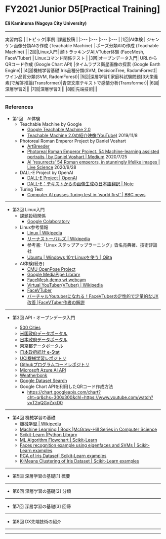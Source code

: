 # FY2021 Junior D5[Practical Training]

#### Eli Kaminuma (Nagoya City University)
---
実習内容
|  |トピック|事例 |課題投稿 |
|:--- |:--- |:--- |:--- |
|1回|AI体験 | ジャンケン画像分類AIの作成 (Teachable Machine) | ポーズ分類AIの作成 (Teachable Machine)  |
|2回|Linux入門|  顔トラッキングAI,VTuber体験 (FaceMesh, FaceVTuber) | Linuxコマンド関係テスト  |
|3回|オープンデータ入門|  URLからQRコード作成 (Google Chart API) |タイムラプス衛星画像の探索 (Google Earth Engine)|
|4回|機械学習基礎|Iris品種分類(SVM, DecisionTree, RadomForest)|ワイン品質分類(SVM, RadomForest)|
|5回|深層学習1|家庭科試験問題[3大栄養素]で解答推論(Transformer)|青空文庫テキストで感情分析(Transformer)|
|6回|深層学習2|||
|7回|深層学習3|||
|8回|先端技術|||

---
### References

- 第1回　AI体験
   - Teachable Machine by Google
      - [Google Teachable Machine 2.0](https://teachablemachine.withgoogle.com/) 
      - [Teachable Machine 2.0の紹介映像(YouTube)](https://www.youtube.com/watch?v=T2qQGqZxkD0) 2019/11/8
   - Photoreal Roman Emperor Project by Daniel Voshart
      - [ArtBreeder](https://www.artbreeder.com/)
      - [Photoreal Roman Emperor Project. 54 Machine-learning assisted portraits | by Daniel Voshart | Medium](https://voshart.medium.com/photoreal-roman-emperor-project-236be7f06c8f) 2020/7/25
      - [AI 'resurrects' 54 Roman emperors, in stunningly lifelike images | Live Science](https://www.livescience.com/ai-roman-emperor-portraits.html) 2020/9/28
   - DALL-E Project by OpenAI
      - [DALL-E Project | OpenAI ](https://openai.com/blog/dall-e/) 
      - [DALL-E：テキストからの画像生成の日本語翻訳 | Note ](https://note.com/npaka/n/n412754686518)
   - Turing Test
      - [Computer AI passes Turing test in 'world first' | BBC news](https://www.bbc.com/news/technology-27762088)   
       
---
- 第2回 Linux入門
   - 課題投稿関係
     - [Google Colaboratory](https://colab.research.google.com/)
   - Linux参考情報
       - [Linux | Wikipedia](https://ja.wikipedia.org/wiki/Linux)
       - [リーナストーバルズ | Wikipedia](https://ja.wikipedia.org/wiki/%E3%83%AA%E3%83%BC%E3%83%8A%E3%82%B9%E3%83%BB%E3%83%88%E3%83%BC%E3%83%90%E3%83%AB%E3%82%BA)
       - 参考書:「Linux ステップアップラーニング」沓名亮典著、技術評論社
       - [Ubuntu | Windows 10でLinuxを使う | Qiita ](https://qiita.com/whim0321/items/093fd3bb2dd287a72fba)
   - AI体験(続き)
       - [CMU OpenPose Project](https://github.com/CMU-Perceptual-Computing-Lab/openpose)
       - [Google MediaPipe Library](https://github.com/google/mediapipe)
       - [FaceMesh demo wt webcam](https://viz.mediapipe.dev/demo/face_detection)
       - [Virtual YouTuber(VTuber) | Wikipedia](https://ja.wikipedia.org/wiki/%E3%83%90%E3%83%BC%E3%83%81%E3%83%A3%E3%83%ABYouTuber)
       - [FaceVTuber](https://facevtuber.com/)
       - [バーチャルYoutuberになれる！FaceVTuberの定性的で定量的なUX改善 |FaceVTuber作者の解説](https://qiita.com/kotauchisunsun/items/0e667068213ad04d7164)
---
- 第3回 API・オープンデータ入門

   - [500 Cities](https://nccd.cdc.gov/500_Cities)
   - [米国政府データポータル](https://data.gov/)
   - [日本政府データポータル](https://data.go.jp/)
   - [東京都データポータル](https://catalog.data.metro.tokyo.lg.jp/dataset)
   - [日本政府統計 e-Stat](http://data.e-stat.go.jp/)
   - [UCI機械学習レポジトリ](https://archive.ics.uci.edu/ml/index.php)
   - [Githubプログラムコードレポジトリ](https://github.com/)
   - [Microsoft Azure AI API](https://azure.microsoft.com/ja-jp/services/cognitive-services/computer-vision/)
   - [Weatherbonk](http://www.weatherbonk.com/maps/)
   - [Google Dataset Search](https://datasetsearch.research.google.com/)
   - Google Chart APIを利用したQRコード作成方法
      - https://chart.googleapis.com/chart?cht=qr&chs=300x300&chl=https://www.youtube.com/watch?v=T2qQGqZxkD0

---
- 第4回 機械学習の基礎
    - [機械学習 | Wikipedia](https://ja.wikipedia.org/wiki/機械学習)
    - [Machine Learning | Book |McGraw-Hill Series in Computer Science](http://www.cs.cmu.edu/~tom/mlbook.html)
    -  [Scikit-Learn |Python Library](https://scikit-learn.org/)
    -  [ML Algorithm Flowchart | Scikit-Learn](https://scikit-learn.org/stable/tutorial/machine_learning_map/index.html)
    -  [Faces recognition example using eigenfaces and SVMs | Scikit-Learn examples](https://scikit-learn.org/stable/auto_examples/applications/plot_face_recognition.html)
    -  [PCA of Iris Dataset| Scikit-Learn examples](https://scikit-learn.org/stable/auto_examples/decomposition/plot_pca_vs_lda.html#sphx-glr-auto-examples-decomposition-plot-pca-vs-lda-py)
    -  [K-Means Clustering of Iris Dataset | Scikit-Learn examples](https://scikit-learn.org/stable/auto_examples/cluster/plot_cluster_iris.html#sphx-glr-auto-examples-cluster-plot-cluster-iris-py)

---
- 第5回 深層学習の基礎[1] 概要
---
- 第6回 深層学習の基礎[2] 分類
---
- 第7回 深層学習の基礎[3] 回帰
---
- 第8回 DX先端技術の紹介
-----
----
